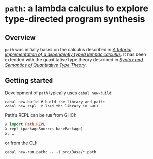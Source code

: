 # `path`: a lambda calculus to explore type-directed program synthesis

## Overview

`path` was initially based on the calculus described in _[A tutorial implementation of a dependently typed lambda calculus][]_. It has been extended with the quantitative type theory described in _[Syntax and Semantics of Quantitative Type Theory][]_.

[A tutorial implementation of a dependently typed lambda calculus]: https://www.andres-loeh.de/LambdaPi/LambdaPi.pdf
[Syntax and Semantics of Quantitative Type Theory]: https://bentnib.org/quantitative-type-theory.pdf


## Getting started

Development of `path` typically uses `cabal new-build`:

```
cabal new-build # build the library and pathc
cabal new-repl  # load the library in GHCI
```

Path’s REPL can be run from GHCI:

```haskell
λ import Path.REPL
λ repl (packageSources basePackage)
λ: …
```

or from the CLI:

```
cabal new-run pathc -- -i src/Base/*.path
```
